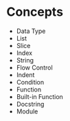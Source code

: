 # Concepts
* Data Type
* List
* Slice
* Index
* String
* Flow Control
* Indent
* Condition
* Function
* Built-in Function
* Docstring
* Module
